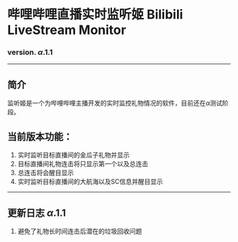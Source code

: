 # 哔哩哔哩直播实时监听姬 Bilibili LiveStream Monitor
### version. $\alpha.1.1$

----
## 简介

监听姬是一个为哔哩哔哩主播开发的实时监控礼物情况的软件，目前还在$\alpha$测试阶段。

## 当前版本功能：
1. 实时监听目标直播间的金瓜子礼物并显示
2. 目标直播间礼物连击将只显示第一个以及总连击
3. 总连击将会醒目显示
4. 实时监听目标直播间的大航海以及SC信息并醒目显示

----
## 更新日志 $\alpha.1.1$
1. 避免了礼物长时间连击后潜在的垃圾回收问题
